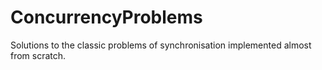 # ConcurrencyProblems
Solutions to the classic problems of synchronisation implemented almost from scratch.
